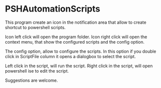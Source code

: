 # PSHAutomationScripts
This program create an icon in the notification area that allow to create shortcut to powershell scripts.

Icon left click will open the program folder.
Icon right click will open the context menu, that show the configured scripts and the config option.

The config option, allow to configure the scripts. In this option if you double click in ScriptFile column it opens a dialogbox to select the script.

Left click in the script, will run the script.
Right click in the script, will open powershell ise to edit the script.

Suggestions are welcome.
